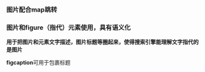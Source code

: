 ### 图片配合map跳转







### 图片和figure（指代）元素使用，具有语义化

**用于把图片和元素文字描述，图片标题等圈起来，使得搜索引擎能理解文字指代的是图片**

**figcaption**可用于包裹标题

